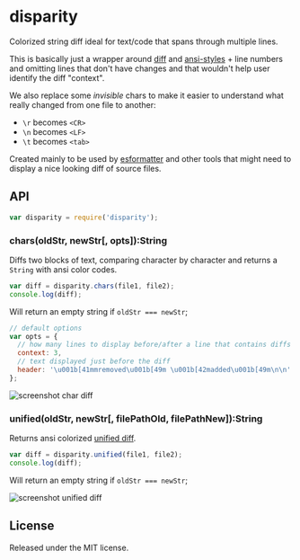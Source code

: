 # disparity

Colorized string diff ideal for text/code that spans through multiple lines.

This is basically just a wrapper around
[diff](https://www.npmjs.com/package/diff) and
[ansi-styles](https://www.npmjs.com/package/ansi-styles) + line numbers and
omitting lines that don't have changes and that wouldn't help user identify the
diff "context".

We also replace some *invisible* chars to make it easier to understand what
really changed from one file to another:

 - `\r` becomes `<CR>`
 - `\n` becomes `<LF>`
 - `\t` becomes `<tab>`

Created mainly to be used by
[esformatter](https://www.npmjs.com/package/esformatter) and other tools that
might need to display a nice looking diff of source files.


## API

```js
var disparity = require('disparity');
```

### chars(oldStr, newStr[, opts]):String

Diffs two blocks of text, comparing character by character and returns
a `String` with ansi color codes.

```js
var diff = disparity.chars(file1, file2);
console.log(diff);
```

Will return an empty string if `oldStr === newStr`;

```js
// default options
var opts = {
  // how many lines to display before/after a line that contains diffs
  context: 3,
  // text displayed just before the diff
  header: '\u001b[41mmremoved\u001b[49m \u001b[42madded\u001b[49m\n\n'
};
```

![screenshot char diff](https://github.com/millermedeiros/disparity/chars_diff.png)

### unified(oldStr, newStr[, filePathOld, filePathNew]):String

Returns ansi colorized [unified
diff](http://en.wikipedia.org/wiki/Diff_utility#Unified_format).

```js
var diff = disparity.unified(file1, file2);
console.log(diff);
```

Will return an empty string if `oldStr === newStr`;

![screenshot unified diff](https://github.com/millermedeiros/disparity/unified_diff.png)


## License

Released under the MIT license.

